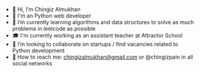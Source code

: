 - :wave: Hi, I’m Chingiz Almukhan
- :eyes: I'm an Python web developer
- :seedling: I’m currently learning algorithms and data structures to solve as much problems in leetcode as possible
- :mortar_board: I'm currently working as an assistant teacher at Attractor School
- :revolving_hearts: I’m looking to collaborate on startups / find vacancies related to Python development
- :love_letter: How to reach me: chingizalmukhan@gmail.com or @chingizpain in all social networks
